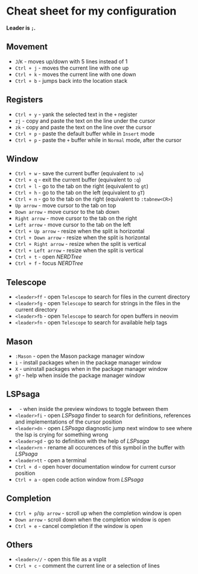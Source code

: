 # Cheat sheet for my configuration

**Leader is `;`.**

## Movement

 - `J`/`K` - moves up/down with 5 lines instead of 1
 - `Ctrl + j` - moves the current line with one up
 - `Ctrl + k` - moves the current line with one down
 - `Ctrl + b` - jumps back into the location stack

## Registers

 - `Ctrl + y` - yank the selected text in the `+` register
 - `zj` - copy and paste the text on the line under the cursor
 - `zk` - copy and paste the text on the line over the cursor
 - `Ctrl + p` - paste the default buffer while in `Insert` mode
 - `Ctrl + p` - paste the `+` buffer while in `Normal` mode, after the cursor

## Window

 - `Ctrl + w` - save the current buffer (equivalent to `:w`)
 - `Ctrl + q` - exit the current buffer (equivalent to `:q`)
 - `Ctrl + l` - go to the tab on the right (equivalent to `gt`)
 - `Ctrl + h` - go to the tab on the left (equivalent to `gT`)
 - `Ctrl + n` - go to the tab on the right (equivalent to `:tabnew<CR>`)
 - `Up arrow` - move cursor to the tab on top
 - `Down arrow` - move cursor to the tab down
 - `Right arrow` - move cursor to the tab on the right
 - `Left arrow` - move cursor to the tab on the left
 - `Ctrl + Up arrow` - resize when the split is horizontal
 - `Ctrl + Down arrow` - resize when the split is horizontal
 - `Ctrl + Right arrow` - resize when the split is vertical
 - `Ctrl + Left arrow` - resize when the split is vertical
 - `Ctrl + t` - open _NERDTree_
 - `Ctrl + f` - focus _NERDTree_

## Telescope

 - `<leader>ff` - open `Telescope` to search for files in the current directory
 - `<leader>fg` - open `Telescope` to search for strings in the files in the current directory
 - `<leader>fb` - open `Telescope` to search for open buffers in neovim
 - `<leader>fn` - open `Telescope` to search for available help tags

## Mason

 - `:Mason` - open the Mason package manager window
 - `i` - install packages when in the package manager window
 - `X` - uninstall packages when in the package manager window
 - `g?` - help when inside the package manager window

## LSPsaga

 - ` ` - when inside the preview windows to toggle between them
 - `<leader>fi` - open _LSPsaga_ finder to search for definitions, references and implementations of the cursor position
 - `<leader>dn` - open _LSPsaga_ diagnostic jump next window to see where the lsp is crying for something wrong
 - `<leader>gd` - go to definition with the help of _LSPsaga_
 - `<leader>rn` - rename all occurences of this symbol in the buffer with _LSPsaga_
 - `<leader>tt` - open a terminal
 - `Ctrl + d` - open hover documentation window for current cursor position
 - `Ctrl + a` - open code action window from _LSPsaga_

## Completion

 - `Ctrl + p`/`Up arrow` - scroll up when the completion window is open
 - `Down arrow` - scroll down when the completion window is open
 - `Ctrl + e` - cancel completion if the window is open

## Others

 - `<leader>//` - open this file as a vsplit
 - `Ctrl + c` - comment the current line or a selection of lines

